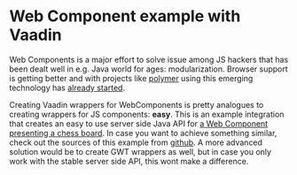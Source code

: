 # Web Component example with Vaadin

Web Components is a major effort to solve issue among JS hackers that has been dealt well in e.g. Java world for ages: modularization. Browser support is getting better and with projects like [polymer](http://www.polymer-project.org) using this emerging technology has [already started](http://component.kitchen).

Creating Vaadin wrappers for WebComponents is pretty analogues to creating wrappers for JS components: **easy**. This is an example integration that creates an easy to use server side Java API for [a Web Component presenting a chess board](https://github.com/laat/chess-board). In case you want to achieve something similar, check out the sources of this example from [github](https://github.com/mstahv/vaadin-webcomponent-chessboard). A more advanced solution would be to create GWT wrappers as well, but in case you only work with the stable server side API, this wont make a difference.

